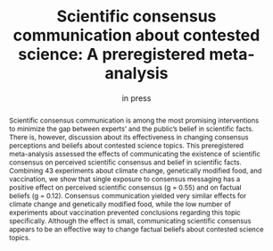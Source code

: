 ---
title: "Scientific consensus communication about contested science: A preregistered meta-analysis"

# Authors
# If you created a profile for a user (e.g. the default `admin` user), write the username (folder name) here 
# and it will be replaced with their full name and linked to their profile.
authors:
- admin
- Gabi Schaap
- Harm Veling
- Jonathan van 't Riet
- Moniek Buijzen

date: "in press"
doi: "10.31219/osf.io/etsrw"

# Schedule page publish date (NOT publication's date).
publishDate: "2022-02-07T00:00:00Z"

# Publication type.
# Legend: 0 = Uncategorized; 1 = Conference paper; 2 = Journal article;
# 3 = Preprint / Working Paper; 4 = Report; 5 = Book; 6 = Book section;
# 7 = Thesis; 8 = Patent
publication_types: ["3"]

# Publication name and optional abbreviated publication name.
publication: In *In press at Psychological Science*
publication_short: In *In press at Psychological Science*

abstract: Scientific consensus communication is among the most promising interventions to minimize the gap between experts’ and the public’s belief in scientific facts. There is, however, discussion about its effectiveness in changing consensus perceptions and beliefs about contested science topics. This preregistered meta-analysis assessed the effects of communicating the existence of scientific consensus on perceived scientific consensus and belief in scientific facts. Combining 43 experiments about climate change, genetically modified food, and vaccination, we show that single exposure to consensus messaging has a positive effect on perceived scientific consensus (g = 0.55) and on factual beliefs (g = 0.12). Consensus communication yielded very similar effects for climate change and genetically modified food, while the low number of experiments about vaccination prevented conclusions regarding this topic specifically. Although the effect is small, communicating scientific consensus appears to be an effective way to change factual beliefs about contested science topics.

# Summary. An optional shortened abstract.
summary: 

tags: []

# Display this page in the Featured widget?
featured: true

# Custom links (uncomment lines below)
# links:
# - name: Custom Link
#   url: http://example.org

url_pdf: 'https://osf.io/etsrw/'
url_code: 'https://osf.io/9gnkc/'
url_dataset: 'https://osf.io/9gnkc/'
url_poster: ''
url_project: ''
url_slides: ''
url_source: ''
url_video: ''

# Featured image
# To use, add an image named `featured.jpg/png` to your page's folder. 
image:
  caption: 'Image credit: '
  focal_point: ""
  preview_only: false

---